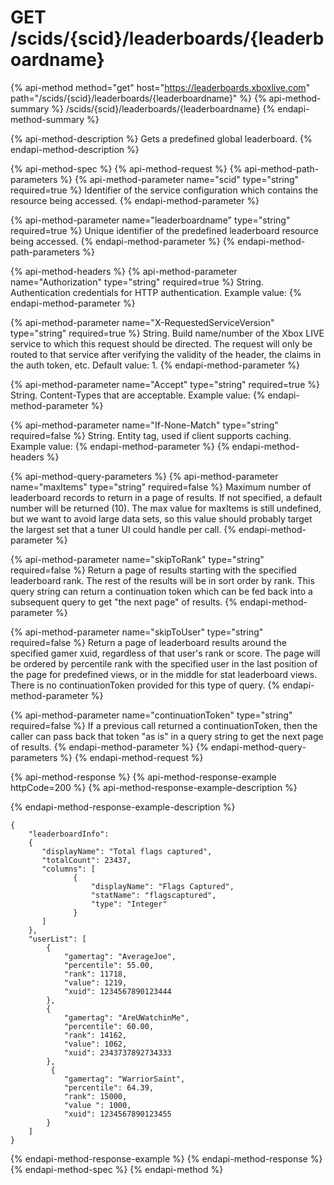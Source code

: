 # GET /scids/{scid}/leaderboards/{leaderboardname}

{% api-method method="get" host="https://leaderboards.xboxlive.com" path="/scids/{scid}/leaderboards/{leaderboardname}" %}
{% api-method-summary %}
/scids/{scid}/leaderboards/{leaderboardname}
{% endapi-method-summary %}

{% api-method-description %}
Gets a predefined global leaderboard.
{% endapi-method-description %}

{% api-method-spec %}
{% api-method-request %}
{% api-method-path-parameters %}
{% api-method-parameter name="scid" type="string" required=true %}
Identifier of the service configuration which contains the resource being accessed.
{% endapi-method-parameter %}

{% api-method-parameter name="leaderboardname" type="string" required=true %}
Unique identifier of the predefined leaderboard resource being accessed.
{% endapi-method-parameter %}
{% endapi-method-path-parameters %}

{% api-method-headers %}
{% api-method-parameter name="Authorization" type="string" required=true %}
String. Authentication credentials for HTTP authentication. Example value:
{% endapi-method-parameter %}

{% api-method-parameter name="X-RequestedServiceVersion" type="string" required=true %}
String. Build name/number of the Xbox LIVE service to which this request should be directed. The request will only be routed to that service after verifying the validity of the header, the claims in the auth token, etc. Default value: 1.
{% endapi-method-parameter %}

{% api-method-parameter name="Accept" type="string" required=true %}
String. Content-Types that are acceptable. Example value:
{% endapi-method-parameter %}

{% api-method-parameter name="If-None-Match" type="string" required=false %}
String. Entity tag, used if client supports caching. Example value:
{% endapi-method-parameter %}
{% endapi-method-headers %}

{% api-method-query-parameters %}
{% api-method-parameter name="maxItems" type="string" required=false %}
Maximum number of leaderboard records to return in a page of results. If not specified, a default number will be returned \(10\). The max value for maxItems is still undefined, but we want to avoid large data sets, so this value should probably target the largest set that a tuner UI could handle per call.
{% endapi-method-parameter %}

{% api-method-parameter name="skipToRank" type="string" required=false %}
Return a page of results starting with the specified leaderboard rank. The rest of the results will be in sort order by rank. This query string can return a continuation token which can be fed back into a subsequent query to get "the next page" of results.
{% endapi-method-parameter %}

{% api-method-parameter name="skipToUser" type="string" required=false %}
Return a page of leaderboard results around the specified gamer xuid, regardless of that user's rank or score. The page will be ordered by percentile rank with the specified user in the last position of the page for predefined views, or in the middle for stat leaderboard views. There is no continuationToken provided for this type of query.
{% endapi-method-parameter %}

{% api-method-parameter name="continuationToken" type="string" required=false %}
If a previous call returned a continuationToken, then the caller can pass back that token "as is" in a query string to get the next page of results.
{% endapi-method-parameter %}
{% endapi-method-query-parameters %}
{% endapi-method-request %}

{% api-method-response %}
{% api-method-response-example httpCode=200 %}
{% api-method-response-example-description %}

{% endapi-method-response-example-description %}

```text
{
    "leaderboardInfo": 
    {   
       "displayName": "Total flags captured",
       "totalCount": 23437,
       "columns": [
              {
                  "displayName": "Flags Captured",
                  "statName": "flagscaptured",
                  "type": "Integer"
              }
       ]
    },
    "userList": [
        {
            "gamertag": "AverageJoe",
            "percentile": 55.00,
            "rank": 11718,
            "value": 1219,
            "xuid": 1234567890123444
        },
        {
            "gamertag": "AreUWatchinMe",
            "percentile": 60.00,
            "rank": 14162,
            "value": 1062,
            "xuid": 2343737892734333
        },
         {
            "gamertag": "WarriorSaint",
            "percentile": 64.39,
            "rank": 15000,
            "value ": 1000,
            "xuid": 1234567890123455
        }
    ]
}
```
{% endapi-method-response-example %}
{% endapi-method-response %}
{% endapi-method-spec %}
{% endapi-method %}

